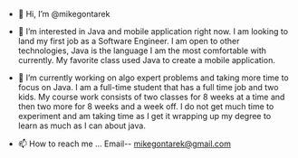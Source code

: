 - 👋 Hi, I’m @mikegontarek

- 👀 I’m interested in Java and mobile application right now.  I am looking to land my first job as a Software Engineer.  I am open to other technologies, Java is
the language I am the most comfortable with currently.  My favorite class used Java to create a mobile application.  

- 🌱 I’m currently working on algo expert problems and taking more time to focus on Java.  I am a full-time student that has a full time job and two kids. 
My course work consists of two classes for 8 weeks at a time and then two more for 8 weeks and a week off.  I do not get much time to experiment and am taking 
time as I get it wrapping up my degree to learn as much as I can about java. 

- 📫 How to reach me ...
Email-- mikegontarek@gmail.com
